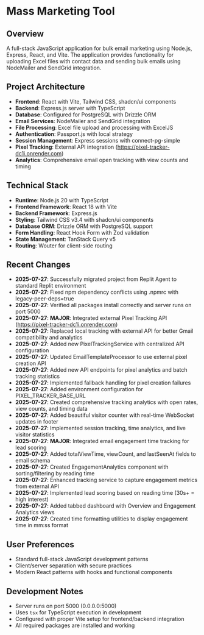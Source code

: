 # Mass Marketing Tool

## Overview
A full-stack JavaScript application for bulk email marketing using Node.js, Express, React, and Vite. The application provides functionality for uploading Excel files with contact data and sending bulk emails using NodeMailer and SendGrid integration.

## Project Architecture
- **Frontend**: React with Vite, Tailwind CSS, shadcn/ui components
- **Backend**: Express.js server with TypeScript
- **Database**: Configured for PostgreSQL with Drizzle ORM
- **Email Services**: NodeMailer and SendGrid integration
- **File Processing**: Excel file upload and processing with ExcelJS
- **Authentication**: Passport.js with local strategy
- **Session Management**: Express sessions with connect-pg-simple
- **Pixel Tracking**: External API integration (https://pixel-tracker-dc1i.onrender.com)
- **Analytics**: Comprehensive email open tracking with view counts and timing

## Technical Stack
- **Runtime**: Node.js 20 with TypeScript
- **Frontend Framework**: React 18 with Vite
- **Backend Framework**: Express.js
- **Styling**: Tailwind CSS v3.4 with shadcn/ui components
- **Database ORM**: Drizzle ORM with PostgreSQL support
- **Form Handling**: React Hook Form with Zod validation
- **State Management**: TanStack Query v5
- **Routing**: Wouter for client-side routing

## Recent Changes
- **2025-07-27**: Successfully migrated project from Replit Agent to standard Replit environment
- **2025-07-27**: Fixed npm dependency conflicts using .npmrc with legacy-peer-deps=true
- **2025-07-27**: Verified all packages install correctly and server runs on port 5000
- **2025-07-27**: **MAJOR**: Integrated external Pixel Tracking API (https://pixel-tracker-dc1i.onrender.com)
- **2025-07-27**: Replaced local tracking with external API for better Gmail compatibility and analytics
- **2025-07-27**: Added new PixelTrackingService with centralized API configuration
- **2025-07-27**: Updated EmailTemplateProcessor to use external pixel creation API
- **2025-07-27**: Added new API endpoints for pixel analytics and batch tracking statistics
- **2025-07-27**: Implemented fallback handling for pixel creation failures
- **2025-07-27**: Added environment configuration for PIXEL_TRACKER_BASE_URL
- **2025-07-27**: Created comprehensive tracking analytics with open rates, view counts, and timing data
- **2025-07-27**: Added beautiful visitor counter with real-time WebSocket updates in footer
- **2025-07-27**: Implemented session tracking, time analytics, and live visitor statistics
- **2025-07-27**: **MAJOR**: Integrated email engagement time tracking for lead scoring
- **2025-07-27**: Added totalViewTime, viewCount, and lastSeenAt fields to email schema
- **2025-07-27**: Created EngagementAnalytics component with sorting/filtering by reading time
- **2025-07-27**: Enhanced tracking service to capture engagement metrics from external API
- **2025-07-27**: Implemented lead scoring based on reading time (30s+ = high interest)
- **2025-07-27**: Added tabbed dashboard with Overview and Engagement Analytics views
- **2025-07-27**: Created time formatting utilities to display engagement time in mm:ss format

## User Preferences
- Standard full-stack JavaScript development patterns
- Client/server separation with secure practices
- Modern React patterns with hooks and functional components

## Development Notes
- Server runs on port 5000 (0.0.0.0:5000)
- Uses `tsx` for TypeScript execution in development
- Configured with proper Vite setup for frontend/backend integration
- All required packages are installed and working